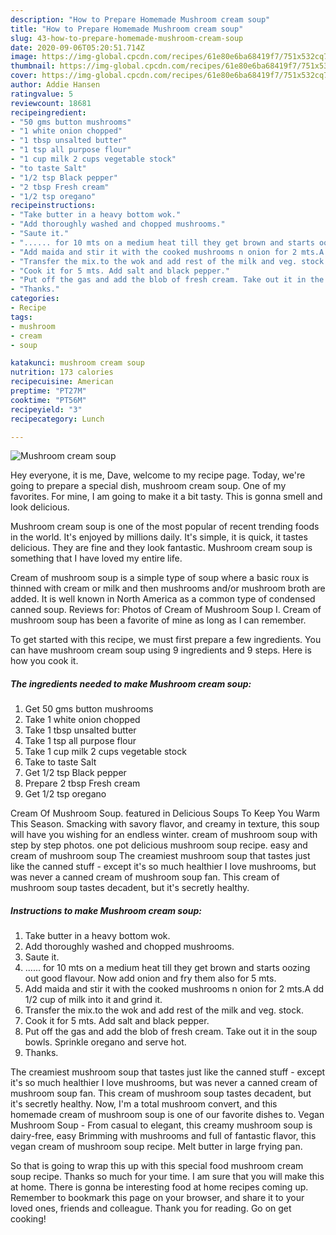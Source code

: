 ```yaml
---
description: "How to Prepare Homemade Mushroom cream soup"
title: "How to Prepare Homemade Mushroom cream soup"
slug: 43-how-to-prepare-homemade-mushroom-cream-soup
date: 2020-09-06T05:20:51.714Z
image: https://img-global.cpcdn.com/recipes/61e80e6ba68419f7/751x532cq70/mushroom-cream-soup-recipe-main-photo.jpg
thumbnail: https://img-global.cpcdn.com/recipes/61e80e6ba68419f7/751x532cq70/mushroom-cream-soup-recipe-main-photo.jpg
cover: https://img-global.cpcdn.com/recipes/61e80e6ba68419f7/751x532cq70/mushroom-cream-soup-recipe-main-photo.jpg
author: Addie Hansen
ratingvalue: 5
reviewcount: 18681
recipeingredient:
- "50 gms button mushrooms"
- "1 white onion chopped"
- "1 tbsp unsalted butter"
- "1 tsp all purpose flour"
- "1 cup milk 2 cups vegetable stock"
- "to taste Salt"
- "1/2 tsp Black pepper"
- "2 tbsp Fresh cream"
- "1/2 tsp oregano"
recipeinstructions:
- "Take butter in a heavy bottom wok."
- "Add thoroughly washed and chopped mushrooms."
- "Saute it."
- "...... for 10 mts on a medium heat till they get brown and starts oozing out good flavour. Now add onion and fry them also for 5 mts."
- "Add maida and stir it with the cooked mushrooms n onion for 2 mts.A dd 1/2 cup of milk into it and grind it."
- "Transfer the mix.to the wok and add rest of the milk and veg. stock."
- "Cook it for 5 mts. Add salt and black pepper."
- "Put off the gas and add the blob of fresh cream. Take out it in the soup bowls. Sprinkle oregano and serve hot."
- "Thanks."
categories:
- Recipe
tags:
- mushroom
- cream
- soup

katakunci: mushroom cream soup 
nutrition: 173 calories
recipecuisine: American
preptime: "PT27M"
cooktime: "PT56M"
recipeyield: "3"
recipecategory: Lunch

---
```



![Mushroom cream soup](https://img-global.cpcdn.com/recipes/61e80e6ba68419f7/751x532cq70/mushroom-cream-soup-recipe-main-photo.jpg)

Hey everyone, it is me, Dave, welcome to my recipe page. Today, we're going to prepare a special dish, mushroom cream soup. One of my favorites. For mine, I am going to make it a bit tasty. This is gonna smell and look delicious.

Mushroom cream soup is one of the most popular of recent trending foods in the world. It's enjoyed by millions daily. It's simple, it is quick, it tastes delicious. They are fine and they look fantastic. Mushroom cream soup is something that I have loved my entire life.

Cream of mushroom soup is a simple type of soup where a basic roux is thinned with cream or milk and then mushrooms and/or mushroom broth are added. It is well known in North America as a common type of condensed canned soup. Reviews for: Photos of Cream of Mushroom Soup I. Cream of mushroom soup has been a favorite of mine as long as I can remember.


To get started with this recipe, we must first prepare a few ingredients. You can have mushroom cream soup using 9 ingredients and 9 steps. Here is how you cook it.

<!--inarticleads1-->

##### The ingredients needed to make Mushroom cream soup:

1. Get 50 gms button mushrooms
1. Take 1 white onion chopped
1. Take 1 tbsp unsalted butter
1. Take 1 tsp all purpose flour
1. Take 1 cup milk 2 cups vegetable stock
1. Take to taste Salt
1. Get 1/2 tsp Black pepper
1. Prepare 2 tbsp Fresh cream
1. Get 1/2 tsp oregano


Cream Of Mushroom Soup. featured in Delicious Soups To Keep You Warm This Season. Smacking with savory flavor, and creamy in texture, this soup will have you wishing for an endless winter. cream of mushroom soup with step by step photos. one pot delicious mushroom soup recipe. easy and cream of mushroom soup The creamiest mushroom soup that tastes just like the canned stuff - except it&#39;s so much healthier I love mushrooms, but was never a canned cream of mushroom soup fan. This cream of mushroom soup tastes decadent, but it&#39;s secretly healthy. 

<!--inarticleads2-->

##### Instructions to make Mushroom cream soup:

1. Take butter in a heavy bottom wok.
1. Add thoroughly washed and chopped mushrooms.
1. Saute it.
1. ...... for 10 mts on a medium heat till they get brown and starts oozing out good flavour. Now add onion and fry them also for 5 mts.
1. Add maida and stir it with the cooked mushrooms n onion for 2 mts.A dd 1/2 cup of milk into it and grind it.
1. Transfer the mix.to the wok and add rest of the milk and veg. stock.
1. Cook it for 5 mts. Add salt and black pepper.
1. Put off the gas and add the blob of fresh cream. Take out it in the soup bowls. Sprinkle oregano and serve hot.
1. Thanks.


The creamiest mushroom soup that tastes just like the canned stuff - except it&#39;s so much healthier I love mushrooms, but was never a canned cream of mushroom soup fan. This cream of mushroom soup tastes decadent, but it&#39;s secretly healthy. Now, I&#39;m a total mushroom convert, and this homemade cream of mushroom soup is one of our favorite dishes to. Vegan Mushroom Soup - From casual to elegant, this creamy mushroom soup is dairy-free, easy Brimming with mushrooms and full of fantastic flavor, this vegan cream of mushroom soup recipe. Melt butter in large frying pan. 

So that is going to wrap this up with this special food mushroom cream soup recipe. Thanks so much for your time. I am sure that you will make this at home. There is gonna be interesting food at home recipes coming up. Remember to bookmark this page on your browser, and share it to your loved ones, friends and colleague. Thank you for reading. Go on get cooking!
